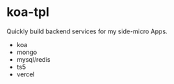 # koa-tpl

Quickly build backend services for my side-micro Apps.

- koa
- mongo
- mysql/redis
- ts5
- vercel
